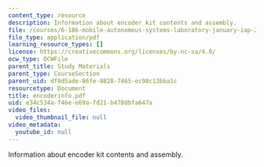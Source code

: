 ```yaml
---
content_type: resource
description: Information about encoder kit contents and assembly.
file: /courses/6-186-mobile-autonomous-systems-laboratory-january-iap-2005/e34c534af46ee69afd21b478dbfa647a_encoderinfo.pdf
file_type: application/pdf
learning_resource_types: []
license: https://creativecommons.org/licenses/by-nc-sa/4.0/
ocw_type: OCWFile
parent_title: Study Materials
parent_type: CourseSection
parent_uid: df8d5ade-86fe-8828-7465-ec98c13bba1c
resourcetype: Document
title: encoderinfo.pdf
uid: e34c534a-f46e-e69a-fd21-b478dbfa647a
video_files:
  video_thumbnail_file: null
video_metadata:
  youtube_id: null
---
```

Information about encoder kit contents and assembly.
